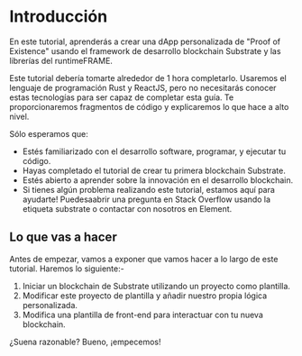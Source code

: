 # Introducción 

En este tutorial, aprenderás a crear una dApp personalizada de "Proof of Existence" usando el framework de desarrollo blockchain Substrate y las librerías del runtimeFRAME.

Este tutorial debería tomarte alrededor de 1 hora completarlo. Usaremos el lenguaje de programación Rust y ReactJS, pero no necesitarás conocer estas tecnologías para ser capaz de completar esta guía. Te proporcionaremos fragmentos de código y explicaremos lo que hace a alto nivel.

Sólo esperamos que:

- Estés familiarizado con el desarrollo software, programar, y ejecutar tu código.
- Hayas completado el tutorial de crear tu primera blockchain Substrate.
- Estés abierto a aprender sobre la innovación en el desarrollo blockchain.
- Si tienes algún problema realizando este tutorial, estamos aquí para ayudarte! Puedesaabrir una pregunta en Stack Overflow usando la etiqueta substrate o contactar con nosotros en Element.

## Lo que vas a hacer

Antes de empezar, vamos a exponer que vamos hacer a lo largo de este tutorial. Haremos lo siguiente:-
1. Iniciar un blockchain de Substrate utilizando un proyecto como plantilla.
2. Modificar este proyecto de plantilla y añadir nuestro propia lógica personalizada.
3. Modifica una plantilla de front-end para interactuar con tu nueva blockchain.

¿Suena razonable? Bueno, ¡empecemos!